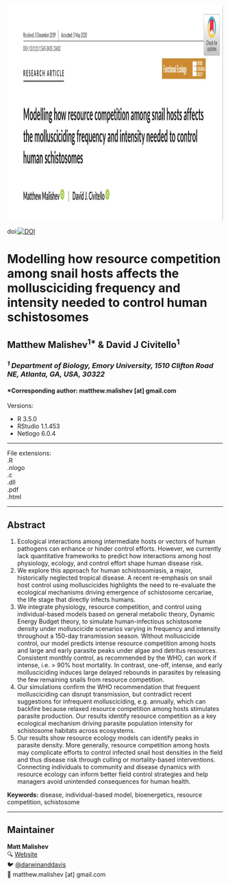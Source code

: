 <img src="https://raw.githubusercontent.com/darwinanddavis/MalishevCivitello_hostcontrol/master/img/header.jpg" alt=" " width=1000 height=500>     

doi:[![DOI](https://zenodo.org/badge/DOI/10.5281/zenodo.3823824.svg)](https://zenodo.org/record/3823824#.XrubRBMzYWo)  

# Modelling how resource competition among snail hosts affects the mollusciciding frequency and intensity needed to control human schistosomes   

## Matthew Malishev<sup>1*</sup> & David J Civitello<sup>1</sup>     

### _<sup>1</sup> Department of Biology, Emory University, 1510 Clifton Road NE, Atlanta, GA, USA, 30322_      

#### *Corresponding author: matthew.malishev [at] gmail.com        


Versions:  
 - R 3.5.0  
 - RStudio 1.1.453  
 - Netlogo 6.0.4         

******

File extensions:   
.R  
.nlogo  
.c  
.dll  
.pdf  
.html  

******  

## Abstract      
  
1.	Ecological interactions among intermediate hosts or vectors of human pathogens can enhance or hinder control efforts. However, we currently lack quantitative frameworks to predict how interactions among host physiology, ecology, and control effort shape human disease risk.  
2.	We explore this approach for human schistosomiasis, a major, historically neglected tropical disease. A recent re-emphasis on snail host control using molluscicides highlights the need to re-evaluate the ecological mechanisms driving emergence of schistosome cercariae, the life stage that directly infects humans.   
3.	We integrate physiology, resource competition, and control using individual-based models based on general metabolic theory, Dynamic Energy Budget theory, to simulate human-infectious schistosome density under molluscicide scenarios varying in frequency and intensity throughout a 150-day transmission season. Without molluscicide control, our model predicts intense resource competition among hosts and large and early parasite peaks under algae and detritus resources. Consistent monthly control, as recommended by the WHO, can work if intense, i.e. > 90% host mortality. In contrast, one-off, intense, and early mollusciciding induces large delayed rebounds in parasites by releasing the few remaining snails from resource competition.  
4.	Our simulations confirm the WHO recommendation that frequent mollusciciding can disrupt transmission, but contradict recent suggestions for infrequent mollusciciding, e.g. annually, which can backfire because relaxed resource competition among hosts stimulates parasite production. Our results identify resource competition as a key ecological mechanism driving parasite population intensity for schistosome habitats across ecosystems.    
5.	Our results show resource ecology models can identify peaks in parasite density. More generally, resource competition among hosts may complicate efforts to control infected snail host densities in the field and thus disease risk through culling or mortality-based interventions. Connecting individuals to community and disease dynamics with resource ecology can inform better field control strategies and help managers avoid unintended consequences for human health.  

**Keywords:** disease, individual-based model, bioenergetics, resource competition, schistosome  

   
******  

## Maintainer    
**Matt Malishev**     
:mag: [Website](https://www.researchgate.net/profile/Matt_Malishev)      
:bird: [@darwinanddavis](https://twitter.com/darwinanddavis)    
:email: matthew.malishev [at] gmail.com      

